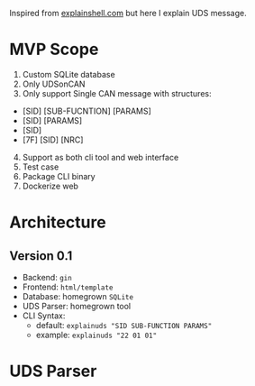 Inspired from [explainshell.com](explainshell.com) but here I explain UDS message.

# MVP Scope

1. Custom SQLite database
2. Only UDSonCAN
3. Only support Single CAN message with structures:
 - [SID] [SUB-FUCNTION] [PARAMS]
 - [SID] [PARAMS]
 - [SID]
 - [7F] [SID] [NRC]
4. Support as both cli tool and web interface
5. Test case
6. Package CLI binary
7. Dockerize web

# Architecture

## Version 0.1

- Backend: `gin`
- Frontend: `html/template`
- Database: homegrown `SQLite`
- UDS Parser: homegrown tool
- CLI Syntax:
  - default: `explainuds "SID SUB-FUNCTION PARAMS"`
  - example: `explainuds "22 01 01"`

# UDS Parser

